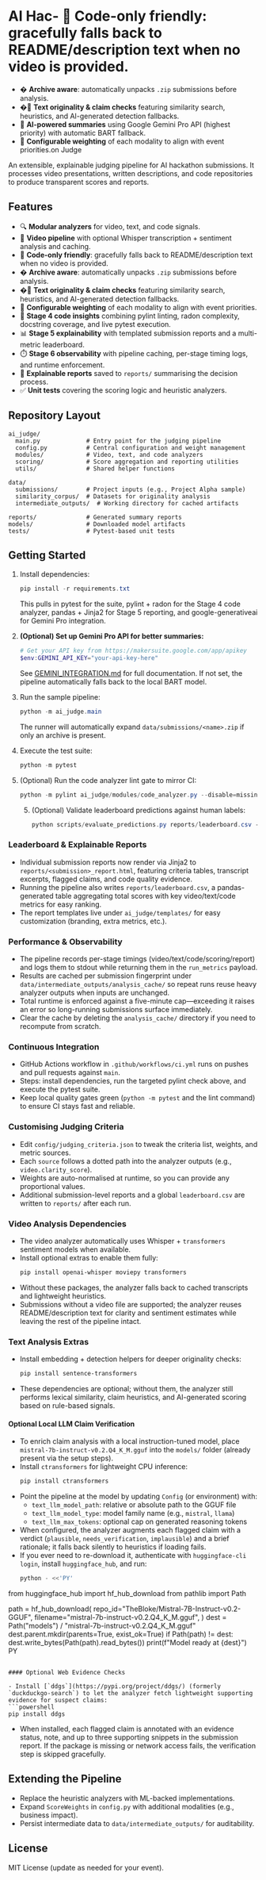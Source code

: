 # AI Hac- 🧾 **Code-only friendly**: gracefully falls back to README/description text when no video is provided.
- �️ **Archive aware**: automatically unpacks `.zip` submissions before analysis.
- �📝 **Text originality & claim checks** featuring similarity search, heuristics, and AI-generated detection fallbacks.
- 🤖 **AI-powered summaries** using Google Gemini Pro API (highest priority) with automatic BART fallback.
- 🧮 **Configurable weighting** of each modality to align with event priorities.on Judge

An extensible, explainable judging pipeline for AI hackathon submissions. It processes video presentations, written descriptions, and code repositories to produce transparent scores and reports.

## Features

- 🔍 **Modular analyzers** for video, text, and code signals.
- 🎥 **Video pipeline** with optional Whisper transcription + sentiment analysis and caching.
- 🧾 **Code-only friendly**: gracefully falls back to README/description text when no video is provided.
- �️ **Archive aware**: automatically unpacks `.zip` submissions before analysis.
- �📝 **Text originality & claim checks** featuring similarity search, heuristics, and AI-generated detection fallbacks.
- 🧮 **Configurable weighting** of each modality to align with event priorities.
- 🧪 **Stage 4 code insights** combining pylint linting, radon complexity, docstring coverage, and live pytest execution.
- 📊 **Stage 5 explainability** with templated submission reports and a multi-metric leaderboard.
- ⏱️ **Stage 6 observability** with pipeline caching, per-stage timing logs, and runtime enforcement.
- 📝 **Explainable reports** saved to `reports/` summarising the decision process.
- ✅ **Unit tests** covering the scoring logic and heuristic analyzers.

## Repository Layout

```
ai_judge/
  main.py             # Entry point for the judging pipeline
  config.py           # Central configuration and weight management
  modules/            # Video, text, and code analyzers
  scoring/            # Score aggregation and reporting utilities
  utils/              # Shared helper functions

data/
  submissions/        # Project inputs (e.g., Project Alpha sample)
  similarity_corpus/  # Datasets for originality analysis
  intermediate_outputs/  # Working directory for cached artifacts

reports/              # Generated summary reports
models/               # Downloaded model artifacts
tests/                # Pytest-based unit tests
```

## Getting Started

1. Install dependencies:
   ```powershell
   pip install -r requirements.txt
   ```
   This pulls in pytest for the suite, pylint + radon for the Stage 4 code analyzer, pandas + Jinja2 for Stage 5 reporting, and google-generativeai for Gemini Pro integration.

2. **(Optional) Set up Gemini Pro API for better summaries:**
   ```powershell
   # Get your API key from https://makersuite.google.com/app/apikey
   $env:GEMINI_API_KEY="your-api-key-here"
   ```
   See [GEMINI_INTEGRATION.md](GEMINI_INTEGRATION.md) for full documentation. If not set, the pipeline automatically falls back to the local BART model.

3. Run the sample pipeline:
   ```powershell
   python -m ai_judge.main
   ```
   The runner will automatically expand `data/submissions/<name>.zip` if only an archive is present.

4. Execute the test suite:
   ```powershell
   python -m pytest
   ```
4. (Optional) Run the code analyzer lint gate to mirror CI:
   ```powershell
   python -m pylint ai_judge/modules/code_analyzer.py --disable=missing-module-docstring,missing-function-docstring,too-many-locals,too-few-public-methods
   ```
   5. (Optional) Validate leaderboard predictions against human labels:
       ```powershell
       python scripts/evaluate_predictions.py reports/leaderboard.csv --label-column human_label
       ```

### Leaderboard & Explainable Reports

- Individual submission reports now render via Jinja2 to `reports/<submission>_report.html`, featuring criteria tables, transcript excerpts, flagged claims, and code quality evidence.
- Running the pipeline also writes `reports/leaderboard.csv`, a pandas-generated table aggregating total scores with key video/text/code metrics for easy ranking.
- The report templates live under `ai_judge/templates/` for easy customization (branding, extra metrics, etc.).

### Performance & Observability

- The pipeline records per-stage timings (video/text/code/scoring/report) and logs them to stdout while returning them in the `run_metrics` payload.
- Results are cached per submission fingerprint under `data/intermediate_outputs/analysis_cache/` so repeat runs reuse heavy analyzer outputs when inputs are unchanged.
- Total runtime is enforced against a five-minute cap—exceeding it raises an error so long-running submissions surface immediately.
- Clear the cache by deleting the `analysis_cache/` directory if you need to recompute from scratch.

### Continuous Integration

- GitHub Actions workflow in `.github/workflows/ci.yml` runs on pushes and pull requests against `main`.
- Steps: install dependencies, run the targeted pylint check above, and execute the pytest suite.
- Keep local quality gates green (`python -m pytest` and the lint command) to ensure CI stays fast and reliable.

### Customising Judging Criteria

- Edit `config/judging_criteria.json` to tweak the criteria list, weights, and metric sources.
- Each `source` follows a dotted path into the analyzer outputs (e.g., `video.clarity_score`).
- Weights are auto-normalised at runtime, so you can provide any proportional values.
- Additional submission-level reports and a global `leaderboard.csv` are written to `reports/` after each run.

### Video Analysis Dependencies

- The video analyzer automatically uses Whisper + `transformers` sentiment models when available.
- Install optional extras to enable them fully:
   ```powershell
   pip install openai-whisper moviepy transformers
   ```
- Without these packages, the analyzer falls back to cached transcripts and lightweight heuristics.
- Submissions without a video file are supported; the analyzer reuses README/description text for clarity and sentiment estimates while leaving the rest of the pipeline intact.

### Text Analysis Extras

- Install embedding + detection helpers for deeper originality checks:
   ```powershell
   pip install sentence-transformers
   ```
- These dependencies are optional; without them, the analyzer still performs lexical similarity, claim heuristics, and AI-generated scoring based on rule-based signals.

#### Optional Local LLM Claim Verification

- To enrich claim analysis with a local instruction-tuned model, place `mistral-7b-instruct-v0.2.Q4_K_M.gguf` into the `models/` folder (already present via the setup steps).
- Install `ctransformers` for lightweight CPU inference:
   ```powershell
   pip install ctransformers
   ```
- Point the pipeline at the model by updating `Config` (or environment) with:
   - `text_llm_model_path`: relative or absolute path to the GGUF file
   - `text_llm_model_type`: model family name (e.g., `mistral`, `llama`)
   - `text_llm_max_tokens`: optional cap on generated reasoning tokens
- When configured, the analyzer augments each flagged claim with a verdict (`plausible`, `needs_verification`, `implausible`) and a brief rationale; it falls back silently to heuristics if loading fails.
- If you ever need to re-download it, authenticate with `huggingface-cli login`, install `huggingface_hub`, and run:
   ```powershell
   python - <<'PY'
from huggingface_hub import hf_hub_download
from pathlib import Path

path = hf_hub_download(
    repo_id="TheBloke/Mistral-7B-Instruct-v0.2-GGUF",
    filename="mistral-7b-instruct-v0.2.Q4_K_M.gguf",
)
dest = Path("models") / "mistral-7b-instruct-v0.2.Q4_K_M.gguf"
dest.parent.mkdir(parents=True, exist_ok=True)
if Path(path) != dest:
    dest.write_bytes(Path(path).read_bytes())
print(f"Model ready at {dest}")
PY
   ```

#### Optional Web Evidence Checks

- Install [`ddgs`](https://pypi.org/project/ddgs/) (formerly `duckduckgo-search`) to let the analyzer fetch lightweight supporting evidence for suspect claims:
   ```powershell
   pip install ddgs
   ```
- When installed, each flagged claim is annotated with an evidence status, note, and up to three supporting snippets in the submission report. If the package is missing or network access fails, the verification step is skipped gracefully.

## Extending the Pipeline

- Replace the heuristic analyzers with ML-backed implementations.
- Expand `ScoreWeights` in `config.py` with additional modalities (e.g., business impact).
- Persist intermediate data to `data/intermediate_outputs/` for auditability.

## License

MIT License (update as needed for your event).
